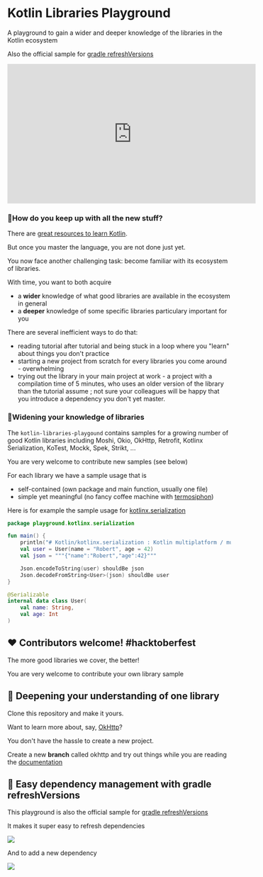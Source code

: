 # Kotlin Libraries Playground

A playground to gain a wider and deeper knowledge of the libraries in the Kotlin ecosystem

Also the official sample for [gradle refreshVersions](https://github.com/jmfayard/refreshVersions)

<iframe width="560" height="315" src="https://www.youtube.com/embed/VhYERonB8co" frameborder="0" allow="accelerometer; autoplay; clipboard-write; encrypted-media; gyroscope; picture-in-picture" allowfullscreen></iframe>

### 🤔How do you keep up with all the new stuff?

There are [great resources to learn Kotlin](https://dev.to/jmfayard/best-ways-to-learn-kotlin-from-scratch-or-from-java-with-books-or-tutorials-online-or-in-the-ide-52cm). 

But once you master the language, you are not done just yet.

You now face another challenging task: become familiar with its ecosystem of libraries.

With time, you want to both acquire

- a **wider** knowledge of what good libraries are available in the ecosystem in general
- a **deeper** knowledge of some specific libraries particulary important for you

There are several inefficient ways to do that:

- reading tutorial after tutorial and being stuck in a loop where you "learn" about things you don't practice
- starting a new project from scratch for every libraries you come around - overwhelming
- trying out the library in your main project at work - a project with a compilation time of 5 minutes, who uses an older version of the library than the tutorial assume ; not sure your colleagues will be happy that you introduce a dependency you don't yet master.

### 🦅Widening your knowledge of libraries

The `kotlin-libraries-playgound` contains samples for a growing number of good Kotlin libraries including Moshi, Okio, OkHttp, Retrofit, Kotlinx Serialization, KoTest, Mockk, Spek, Strikt, ...

You are very welcome to contribute new samples (see below)

For each library we have a sample usage that is

- self-contained (own package and main function, usually one file)
- simple yet meaningful (no fancy coffee machine with [termosiphon](https://github.com/google/dagger/tree/master/examples/maven/coffee/src/main/java/example/dagger))

Here is for example the sample usage for [kotlinx.serialization](https://github.com/Kotlin/kotlinx.serialization)

```kotlin
package playground.kotlinx.serialization

fun main() {
    println("# Kotlin/kotlinx.serialization : Kotlin multiplatform / multi-format serialization")
    val user = User(name = "Robert", age = 42)
    val json = """{"name":"Robert","age":42}"""

    Json.encodeToString(user) shouldBe json
    Json.decodeFromString<User>(json) shouldBe user
}

@Serializable
internal data class User(
    val name: String,
    val age: Int
)
```

## ❤️ Contributors welcome! #hacktoberfest

The more good libraries we cover, the better!

You are very welcome to contribute your own library sample

## 🔭 Deepening your understanding of one library

Clone this repository and make it yours.

Want to learn more about, say, [OkHttp](https://github.com/square/okhttp)?

You don't have the hassle to create a new project.

Create a new **branch** called okhttp and try out things while you are reading the [documentation](https://square.github.io/okhttp/recipes/)

## 🎩 Easy dependency management with gradle refreshVersions

This playground is also the official sample for [gradle refreshVersions](https://github.com/jmfayard/refreshVersions)

It makes it super easy to refresh dependencies

![](https://raw.githubusercontent.com/jmfayard/refreshVersions/5d646e3a0f2924b5097bf9ce680a03772807f2c2/docs/screenshots-usage/versions.properties_step02.png)

And to add a new dependency

![](https://raw.githubusercontent.com/jmfayard/refreshVersions/5d646e3a0f2924b5097bf9ce680a03772807f2c2/docs/screenshots-usage/dependencies_constants_autocomplete_2.png)